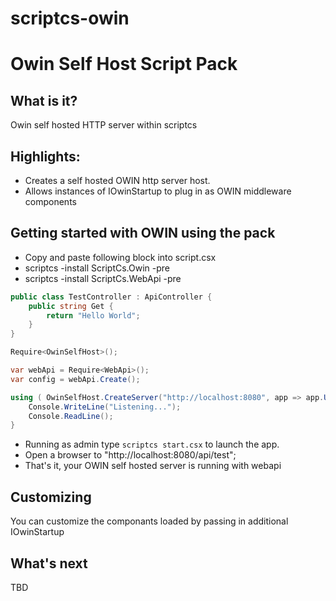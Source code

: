 scriptcs-owin
===============

# Owin Self Host Script Pack

## What is it?
Owin self hosted HTTP server within scriptcs

## Highlights:

* Creates a self hosted OWIN http server host.
* Allows instances of IOwinStartup to plug in as OWIN middleware components

## Getting started with OWIN using the pack

* Copy and paste following block into script.csx
* scriptcs -install ScriptCs.Owin -pre
* scriptcs -install ScriptCs.WebApi -pre

```csharp
public class TestController : ApiController {
	public string Get { 
		return "Hello World";
	}
}

Require<OwinSelfHost>();

var webApi = Require<WebApi>();
var config = webApi.Create();

using ( OwinSelfHost.CreateServer("http://localhost:8080", app => app.UseWebApi(config) ) ) {
	Console.WriteLine("Listening...");
	Console.ReadLine();
}

```
* Running as admin type ```scriptcs start.csx``` to launch the app.
* Open a browser to "http://localhost:8080/api/test";
* That's it, your OWIN self hosted server is running with webapi

## Customizing
You can customize the componants loaded by passing in additional IOwinStartup

## What's next
TBD